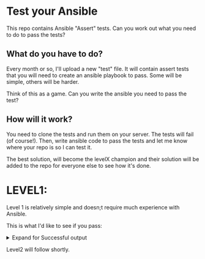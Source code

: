 # Test your Ansible
This repo contains Ansible "Assert" tests. Can you work out what you need to do to pass the tests?

## What do you have to do?
Every month or so, I'll upload a new "test" file. It will contain assert tests that you will need to create an ansible playbook to pass. Some will be simple, others will be harder.

Think of this as a game. Can you write the ansible you need to pass the test?

## How will it work?
You need to clone the tests and run them on your server. The tests will fail (of course!). Then, write ansible code to pass the tests and let me know where your repo is so I can test it.

The best solution, will become the levelX champion and their solution will be added to the repo for everyone else to see how it's done.

LEVEL1:
======
Level 1 is relatively simple and doesn;t require much experience with Ansible.

This is what I'd like to see if you pass:

<details>
 <summary>Expand for Successful output</summary>
  <p>
    
````
[ec2-user@ip-172-31-16-55 test_yourself]$ ansible-playbook level1.yml
[WARNING]: No inventory was parsed, only implicit localhost is available
[WARNING]: provided hosts list is empty, only localhost is available. Note that the implicit localhost does not match
'all'

PLAY [tests] **********************************************************************************************************

TASK [store date output for timezone check] ***************************************************************************
changed: [localhost]

TASK [check tz] *******************************************************************************************************
ok: [localhost] => {
    "changed": false,
    "msg": "All assertions passed"
}

TASK [Check if NGINX is installed] ************************************************************************************
ok: [localhost]

TASK [confirm nginx is installed] *************************************************************************************
ok: [localhost] => {
    "changed": false,
    "msg": "All assertions passed"
}

TASK [Check if port 80 is listening] **********************************************************************************
changed: [localhost]

TASK [confirm port 80 is listening] ***********************************************************************************
ok: [localhost] => {
    "changed": false,
    "msg": "All assertions passed"
}

TASK [collect index.html contents] ************************************************************************************
changed: [localhost]

TASK [confirm string in index.html] ***********************************************************************************
ok: [localhost] => {
    "changed": false,
    "msg": "All assertions passed"
}

PLAY RECAP ************************************************************************************************************
localhost                  : ok=8    changed=3    unreachable=0    failed=0    skipped=0    rescued=0    ignored=0
````
</p></details>

Level2 will follow shortly.
